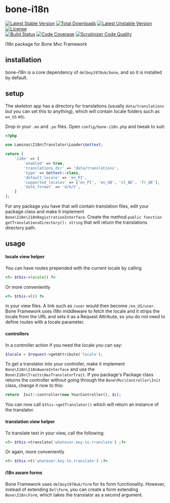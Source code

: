 # bone-i18n
[![Latest Stable Version](https://poser.pugx.org/delboy1978uk/bone-i18n/v/stable)](https://packagist.org/packages/delboy1978uk/bone-i18n) [![Total Downloads](https://poser.pugx.org/delboy1978uk/bone/downloads)](https://packagist.org/packages/delboy1978uk/bone) [![Latest Unstable Version](https://poser.pugx.org/delboy1978uk/bone-i18n/v/unstable)](https://packagist.org/packages/delboy1978uk/bone-i18n) [![License](https://poser.pugx.org/delboy1978uk/bone-i18n/license)](https://packagist.org/packages/delboy1978uk/bone-i18n)<br />
[![Build Status](https://travis-ci.org/delboy1978uk/bone-i18n.png?branch=master)](https://travis-ci.org/delboy1978uk/bone-i18n) [![Code Coverage](https://scrutinizer-ci.com/g/delboy1978uk/bone-i18n/badges/coverage.png?b=master)](https://scrutinizer-ci.com/g/delboy1978uk/bone-i18n/?branch=master) [![Scrutinizer Code Quality](https://scrutinizer-ci.com/g/delboy1978uk/bone-i18n/badges/quality-score.png?b=master)](https://scrutinizer-ci.com/g/delboy1978uk/bone-i18n/?branch=master)<br />

I18n package for Bone Mvc Framework
## installation
bone-i18n is a core dependency of `delboy1978uk/bone`, and so it is installed by default.
## setup
The skeleton app has a directory for translations (usually `data/translations` but you can set this to anything), which 
will contain locale folders such as `en_US` etc.

Drop in your `.mo` and `.po` files. Open `config/bone-i18n.php` and tweak to suit:
```php
<?php

use Laminas\I18n\Translator\Loader\Gettext;

return [
    'i18n' => [
        'enabled' => true,
        'translations_dir' => 'data/translations',
        'type' => Gettext::class,
        'default_locale' => 'en_PI',
        'supported_locales' => ['en_PI', 'en_GB', 'nl_BE', 'fr_BE'],
        'date_format' => 'd/m/Y',
    ]
];
```
For any package you have that will contain translation files, edit your package class and make it implement
`Bone\I18n\I18nRegistrationInterface`. Create the method `public function getTranslationsDirectory(): string` that will 
return the translations directory path.
## usage
#### locale view helper
You can have routes prepended with the current locale by calling 
```php
<?= $this->locale() ?>
``` 
Or more conveniently
```php
<?= $this->l() ?>
``` 
in your view files.
A link such as `/user` would then become `/en_US/user`. Bone Framework uses i18n middleware to fetch the locale and it
strips the locale from the URL and sets it as a Request Attribute, so you do not need to define routes with a locale 
parameter. 
#### controllers
In a controller action if you need the locale you can say:
```php
$locale = $request->getAttribute('locale');
```
To get a translator into your controller, make it implement `Bone\I18n\I18nAwareInterface` and use the 
`Bone\I18n\Traits\HasTranslatorTrait`. If you package's Package class returns the controller without going through the 
`Bone\Mvc\Controller\Init` class, change it now to this:
```php
return  Init::controller(new YourController(), $c);
```
You can now call `$this->getTranslator()` which will return an instance of the translator.
#### translation view helper
To translate text in your view, call the following:
```php
<?= $this->translate('whatever.key.to.translate') ;?>
```
Or again, more conveniently
```php
<?= $this->t('whatever.key.to.translate') ;?>
```
#### i18n aware forms
Bone Framework uses `delboy1978uk/form` for its form functionality. However, instead of extending `Del\Form`, you can
create a form extending `Bone\I18n\Form`, which takes the translator as a second argument.  